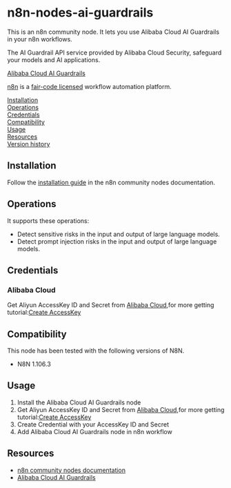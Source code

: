 # n8n-nodes-ai-guardrails

This is an n8n community node. It lets you use Alibaba Cloud AI Guardrails in your n8n workflows.

The AI Guardrail API service provided by Alibaba Cloud Security, safeguard your models and AI applications.

[Alibaba Cloud AI Guardrails](https://www.alibabacloud.com/product/ai-guardrail)

[n8n](https://n8n.io/) is a [fair-code licensed](https://docs.n8n.io/reference/license/) workflow automation platform.

[Installation](#installation)  
[Operations](#operations)  
[Credentials](#credentials)  <!-- delete if no auth needed -->  
[Compatibility](#compatibility)  
[Usage](#usage)  <!-- delete if not using this section -->  
[Resources](#resources)  
[Version history](#version-history)  <!-- delete if not using this section -->  

## Installation

Follow the [installation guide](https://docs.n8n.io/integrations/community-nodes/installation/) in the n8n community nodes documentation.

## Operations

It supports these operations:

* Detect sensitive risks in the input and output of large language models.
* Detect prompt injection risks in the input and output of large language models.

## Credentials

### Alibaba Cloud
Get Aliyun AccessKey ID and Secret from [Alibaba Cloud](https://www.alibabacloud.com/),for more getting tutorial:[Create AccessKey](https://www.alibabacloud.com/help/en/ram/user-guide/create-an-accesskey-pair)

## Compatibility

This node has been tested with the following versions of N8N.

* N8N 1.106.3

## Usage

1. Install the Alibaba Cloud AI Guardrails node
2. Get Aliyun AccessKey ID and Secret from [Alibaba Cloud](https://www.alibabacloud.com/),for more getting tutorial:[Create AccessKey](https://www.alibabacloud.com/help/en/ram/user-guide/create-an-accesskey-pair)
3. Create Credential with your AccessKey ID and Secret
4. Add Alibaba Cloud AI Guardrails node in n8n workflow

## Resources

* [n8n community nodes documentation](https://docs.n8n.io/integrations/#community-nodes)
* [Alibaba Cloud AI Guardrails](https://www.alibabacloud.com/help/en/content-moderation/latest/quickly-use-the-online-test-function)
